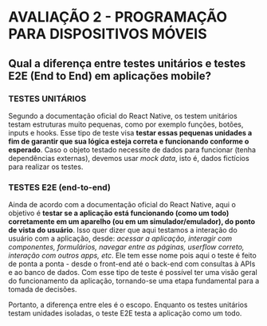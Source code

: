 # AVALIAÇÃO 2 - PROGRAMAÇÃO PARA DISPOSITIVOS MÓVEIS

## Qual a diferença entre testes unitários e testes E2E (End to End) em aplicações mobile?

### TESTES UNITÁRIOS
Segundo a documentação oficial do React Native, os testem unitários testam estruturas muito pequenas, como por exemplo funções, botões, inputs e hooks. Esse tipo de teste visa **testar essas pequenas unidades a fim de garantir que sua lógica esteja correta e funcionando conforme o esperado**. Caso o objeto testado necessite de dados para funcionar (tenha dependências externas), devemos usar *mock data*, isto é, dados fictícios para realizar os testes.

### TESTES E2E (end-to-end)
Ainda de acordo com a documentação oficial do React Native, aqui o objetivo é **testar se a aplicação está funcionando (como um todo) corretamente em um aparelho (ou em um simulador/emulador), do ponto de vista do usuário**. Isso quer dizer que aqui testamos a interação do usuário com a aplicação, desde: *acessar a aplicação, interagir com componentes, formulários, navegar entre as páginas, userflow correto, interação com outros apps, etc*. Ele tem esse nome pois aqui o teste é feito de ponta a ponta - desde o front-end até o back-end com consultas à APIs e ao banco de dados. Com esse tipo de teste é possível ter uma visão geral do funcionamento da aplicação, tornando-se uma etapa fundamental para a tomada de decisões.

Portanto, a diferença entre eles é o escopo. Enquanto os testes unitários testam unidades isoladas, o teste E2E testa a aplicação como um todo.

